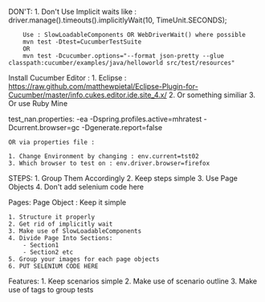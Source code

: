 DON'T:
	1. Don't Use Implicit waits like : 
		driver.manage().timeouts().implicitlyWait(10, TimeUnit.SECONDS);
		
		Use : SlowLoadableComponents OR WebDriverWait() where possible
		mvn test -Dtest=CucumberTestSuite
		OR
		mvn test -Dcucumber.options="--format json-pretty --glue classpath:cucumber/examples/java/helloworld src/test/resources"

Install Cucumber Editor : 
	1. Eclipse : https://raw.github.com/matthewpietal/Eclipse-Plugin-for-Cucumber/master/info.cukes.editor.ide.site_4.x/
	2. Or something similiar
	3. Or use Ruby Mine
	
test_nan.properties:
    -ea -Dspring.profiles.active=mhratest -Dcurrent.browser=gc -Dgenerate.report=false

    OR via properties file :

	1. Change Environment by changing : env.current=tst02
	3. Which browser to test on : env.driver.browser=firefox
	
STEPS:
	1. Group Them Accordingly
	2. Keep steps simple
	3. Use Page Objects 
	4. Don't add selenium code here

Pages: 
	Page Object : Keep it simple
	
	1. Structure it properly
	2. Get rid of implicitly wait
	3. Make use of SlowLoadableComponents
	4. Divide Page Into Sections:
		- Section1
		- Section2 etc
	5. Group your images for each page objects
	6. PUT SELENIUM CODE HERE
	
Features: 
	1. Keep scenarios simple
	2. Make use of scenario outline
	3. Make use of tags to group tests 
	